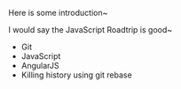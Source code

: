 Here is some introduction~

I would say the JavaScript Roadtrip is good~

* Git
* JavaScript
* AngularJS
* Killing history using git rebase
